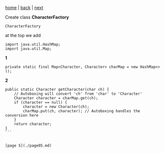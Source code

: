 [home](./page01.md) | [back](./page03.md) | [next](./page05.md)

Create class **CharacterFactory**
```
CharacterFactory
```
at the top we add
```
import java.util.HashMap;
import java.util.Map;
```
**1**
```
private static final Map<Character, Character> charMap = new HashMap<>();
```
**2**
````
public static Character getCharacter(char ch) {
    // Autoboxing will convert 'ch' from 'char' to 'Character'
    Character character = charMap.get(ch);
    if (character == null) {
        character = new Character(ch);
        charMap.put(ch, character); // Autoboxing handles the conversion here
    }
    return character;
}
```


[page 5](./page05.md)
